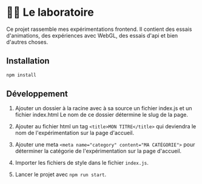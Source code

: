 # 🔬🧪 Le laboratoire

Ce projet rassemble mes expérimentations frontend. Il contient des essais d'animations, des expériences avec WebGL, des essais d'api et bien d'autres choses.

## Installation

```sh
npm install
```

## Développement

1. Ajouter un dossier à la racine avec à sa source un fichier index.js et un fichier index.html Le nom de ce dossier détermine le slug de la page.

2. Ajouter au fichier html un tag `<title>MON TITRE</title>` qui deviendra le nom de l'expérimentation sur la page d'accueil.

3. Ajouter une meta `<meta name="category" content="MA CATÉGORIE">` pour déterminer la catégorie de l'expérimentation sur la page d'accueil.

4. Importer les fichiers de style dans le fichier `index.js`.

5. Lancer le projet avec `npm run start`.
